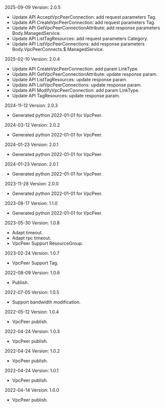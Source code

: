 2025-09-09 Version: 2.0.5
- Update API AcceptVpcPeerConnection: add request parameters Tag.
- Update API CreateVpcPeerConnection: add request parameters Tag.
- Update API GetVpcPeerConnectionAttribute: add response parameters Body.ManagedService.
- Update API ListTagResources: add request parameters Category.
- Update API ListVpcPeerConnections: add response parameters Body.VpcPeerConnects.$.ManagedService.


2025-02-10 Version: 2.0.4
- Update API CreateVpcPeerConnection: add param LinkType.
- Update API GetVpcPeerConnectionAttribute: update response param.
- Update API ListTagResources: update response param.
- Update API ListVpcPeerConnections: update response param.
- Update API ModifyVpcPeerConnection: add param LinkType.
- Update API TagResources: update response param.


2024-11-12 Version: 2.0.3
- Generated python 2022-01-01 for VpcPeer.

2024-03-12 Version: 2.0.2
- Generated python 2022-01-01 for VpcPeer.

2024-01-23 Version: 2.0.1
- Generated python 2022-01-01 for VpcPeer.

2024-01-23 Version: 2.0.1
- Generated python 2022-01-01 for VpcPeer.

2023-11-28 Version: 2.0.0
- Generated python 2022-01-01 for VpcPeer.

2023-08-17 Version: 1.1.0
- Generated python 2022-01-01 for VpcPeer.

2023-05-30 Version: 1.0.8
- Adapt timeout.
- Adapt rpc timeout.
- VpcPeer Support ResourceGroup.

2023-02-24 Version: 1.0.7
- VpcPeer Support Tag.

2022-08-09 Version: 1.0.6
- Publish.

2022-07-05 Version: 1.0.5
- Support bandwidth modification.

2022-05-12 Version: 1.0.4
- VpcPeer publish.

2022-04-24 Version: 1.0.3
- VpcPeer publish.

2022-04-24 Version: 1.0.2
- VpcPeer publish.

2022-04-24 Version: 1.0.1
- VpcPeer publish.

2022-04-14 Version: 1.0.0
- VpcPeer publish.

